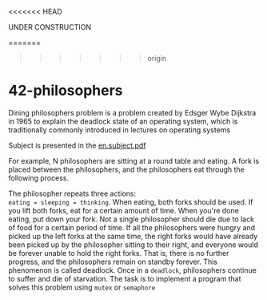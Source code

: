 <<<<<<< HEAD

UNDER CONSTRUCTION

=======
>>>>>>> origin
# 42-philosophers
Dining philosophers problem is a problem created by Edsger Wybe Dijkstra in 1965 to explain the deadlock state of an operating system, which is traditionally commonly introduced in lectures on operating systems

Subject is presented in the [en.subject.pdf](./en.subject.pdf)


For example, N philosophers are sitting at a round table and eating. A fork is placed between the philosophers, and the philosophers eat through the following process. 

The philosopher repeats three actions: \
`eating ➔ sleeping ➔ thinking`.
When eating, both forks should be used. 
If you lift both forks, eat for a certain amount of time. 
When you're done eating, put down your fork.
Not a single philosopher should die due to lack of food for a certain period of time.
If all the philosophers were hungry and picked up the left forks at the same time, the right forks would have already been picked up by the philosopher sitting to their right, and everyone would be forever unable to hold the right forks. That is, there is no further progress, and the philosophers remain on standby forever. This phenomenon is called deadlock. Once in a `deadlock`, philosophers continue to suffer and die of starvation.
The task is to implement a program that solves this problem using `mutex` or `semaphore`